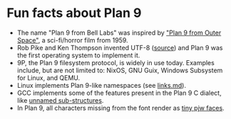 # Fun facts about Plan 9

- The name "Plan 9 from Bell Labs" was inspired by ["Plan 9 from Outer Space"](https://en.wikipedia.org/wiki/Plan_9_from_Outer_Space), a sci-fi/horror film from 1959.
- Rob Pike and Ken Thompson invented UTF-8 ([source](http://doc.cat-v.org/bell_labs/utf-8_history)) and Plan 9 was the first operating system to implement it.
- 9P, the Plan 9 filesystem protocol, is widely in use today. Examples include, but are not limited to: NixOS, GNU Guix, Windows Subsystem for Linux, and QEMU.
- Linux implements Plan 9-like namespaces (see [links.md](links.md)).
- GCC implements some of the features present in the Plan 9 C dialect, like [unnamed sub-structures](https://p9f.org/sys/doc/compiler.html).
- In Plan 9, all characters missing from the font render as [tiny pjw faces](https://spinroot.com/pico/pjw.html).
